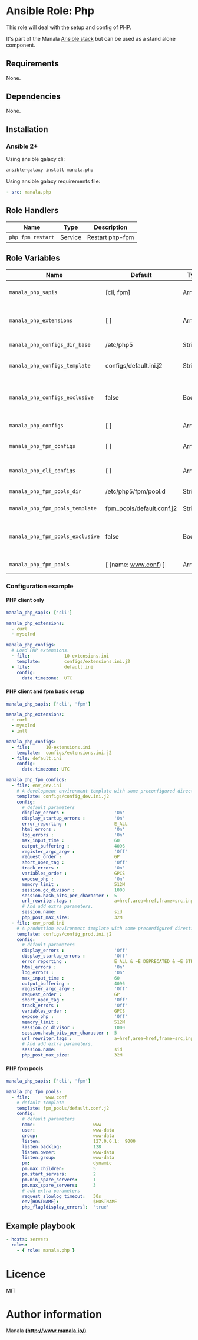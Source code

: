 # Ansible Role: Php

This role will deal with the setup and config of PHP.

It's part of the Manala <a href="http://www.manala.io" target="_blank">Ansible stack</a> but can be used as a stand alone component.

## Requirements

None.

## Dependencies

None.

## Installation

### Ansible 2+

Using ansible galaxy cli:

```bash
ansible-galaxy install manala.php
```

Using ansible galaxy requirements file:

```yaml
- src: manala.php
```

## Role Handlers

| Name              | Type    | Description     |
| ----------------- | ------- | --------------- |
| `php fpm restart` | Service | Restart php-fpm |

## Role Variables

| Name                             | Default                   | Type    | Description                                            |
| -------------------------------- | --------------------      | ------  | ------------------------------------------------------ |
| `manala_php_sapis`               | [cli, fpm]                | Array   | A list of the PHP SAPIs to install.                    |
| `manala_php_extensions`          | [ ]                       | Array   | A list of the php extensions to install.               |
| `manala_php_configs_dir_base`    | /etc/php5                 | String  | Configs directory path.                                |
| `manala_php_configs_template`    | configs/default.ini.j2    | String  | Default configuration template.                        |
| `manala_php_configs_exclusive`   | false                     | Boolean | Whether to remove all other non-specified config files |
| `manala_php_configs`             | [ ]                       | Array   | Shared configurations.                                 |
| `manala_php_fpm_configs`         | [ ]                       | Array   | PHP fpm additional configurations.                     |
| `manala_php_cli_configs`         | [ ]                       | Array   | PHP cli additional configurations.                     |
| `manala_php_fpm_pools_dir`       | /etc/php5/fpm/pool.d      | String  | PHP fpm pools directory path.                          |
| `manala_php_fpm_pools_template`  | fpm_pools/default.conf.j2 | String  | Default pool template.                                 |
| `manala_php_fpm_pools_exclusive` | false                     | Boolean | Whether to remove all other non-specified pool files   |
| `manala_php_fpm_pools`           | [ {name: www.conf} ]      | Array   | PHP fpm pools configurations.                          |

### Configuration example

#### PHP client only

```yaml
manala_php_sapis: ['cli']

manala_php_extensions:
  - curl
  - mysqlnd

manala_php_configs:
  # Load PHP extensions.
  - file:             10-extensions.ini
    template:         configs/extensions.ini.j2
  - file:             default.ini
    config:
      date.timezone:  UTC
```

#### PHP client and fpm basic setup

```yaml
manala_php_sapis: ['cli', 'fpm']

manala_php_extensions:
  - curl
  - mysqlnd
  - intl

manala_php_configs:
  - file:      10-extensions.ini
    template:  configs/extensions.ini.j2
  - file: default.ini
    config:
      date.timezone: UTC

manala_php_fpm_configs:
  - file: env_dev.ini
    # A development environment template with some preconfigured directives.
    template: configs/config_dev.ini.j2
    config:
      # default parameters
      display_errors :                   'On'
      display_startup_errors :           'On'
      error_reporting :                  E_ALL
      html_errors :                      'On'
      log_errors :                       'On'
      max_input_time :                   60
      output_buffering :                 4096
      register_argc_argv :               'Off'
      request_order :                    GP
      short_open_tag :                   'Off'
      track_errors :                     'On'
      variables_order :                  GPCS
      expose_php :                       'On'
      memory_limit :                     512M
      session.gc_divisor :               1000
      session.hash_bits_per_character :  5
      url_rewriter.tags :                a=href,area=href,frame=src,input=src,form=fakeentry
      # And add extra parameters.
      session.name:                      sid
      php_post_max_size:                 32M
  - file: env_prod.ini
    # A production environment template with some preconfigured directives.
    template: configs/config_prod.ini.j2
    config:
      # default parameters
      display_errors :                   'Off'
      display_startup_errors :           'Off'
      error_reporting :                  E_ALL & ~E_DEPRECATED & ~E_STRICT
      html_errors :                      'On'
      log_errors :                       'On'
      max_input_time :                   60
      output_buffering :                 4096
      register_argc_argv :               'Off'
      request_order :                    GP
      short_open_tag :                   'Off'
      track_errors :                     'Off'
      variables_order :                  GPCS
      expose_php :                       'Off'
      memory_limit :                     512M
      session.gc_divisor :               1000
      session.hash_bits_per_character :  5
      url_rewriter.tags :                a=href,area=href,frame=src,input=src,form=fakeentry
      # And add extra parameters.
      session.name:                      sid
      php_post_max_size:                 32M
```

#### PHP fpm pools

```yaml
manala_php_sapis: ['cli', 'fpm']

manala_php_fpm_pools:
  - file:      www.conf
    # default template
    template: fpm_pools/default.conf.j2
    config:
      # default parameters
      name:                      www
      user:                      www-data
      group:                     www-data
      listen:                    127.0.0.1:  9000
      listen.backlog:            128
      listen.owner:              www-data
      listen.group:              www-data
      pm:                        dynamic
      pm.max_children:           5
      pm.start_servers:          2
      pm.min_spare_servers:      1
      pm.max_spare_servers:      3
      # add extra parameters
      request_slowlog_timeout:   30s
      env[HOSTNAME]:             $HOSTNAME
      php_flag[display_errors]:  'true'
```

## Example playbook

```yaml
- hosts: servers
  roles:
    - { role: manala.php }
```

# Licence

MIT

# Author information

Manala [**(http://www.manala.io/)**](http://www.manala.io)
